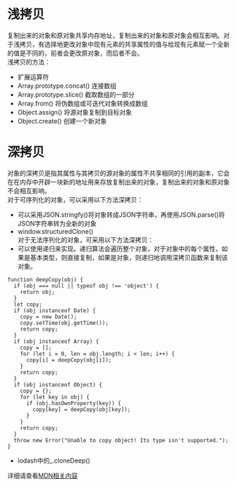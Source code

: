 # 浅拷贝
复制出来的对象和原对象共享内存地址，复制出来的对象和原对象会相互影响。对于浅拷贝，有选择地更改对象中现有元素的共享属性的值与给现有元素赋一个全新的值是不同的，前者会更改原对象，而后者不会。  
浅拷贝的方法：
* 扩展运算符  
* Array.prototype.concat() 连接数组  
* Array.prototype.slice() 截取数组的一部分  
* Array.from() 将伪数组或可迭代对象转换成数组  
* Object.assign() 将源对象复制到目标对象  
* Object.create() 创建一个新对象  
# 深拷贝
对象的深拷贝是指其属性与其拷贝的源对象的属性不共享相同的引用的副本，它会在在内存中开辟一块新的地址用来存放复制出来的对象，复制出来的对象和原对象不会相互影响。  
对于可序列化的对象，可以采用以下方法深拷贝：  
* 可以采用JSON.stringfy()将对象转成JSON字符串，再使用JSON.parse()将JSON字符串转为全新的对象  
* window.structuredClone()  
对于无法序列化的对象，可采用以下方法深拷贝：  
* 可以使用递归来实现。递归算法会遍历整个对象，对于对象中的每个属性，如果是基本类型，则直接复制，如果是对象，则递归地调用深拷贝函数来复制该对象。
```
function deepCopy(obj) {
  if (obj === null || typeof obj !== 'object') {
    return obj;
  }
  let copy;
  if (obj instanceof Date) {
    copy = new Date();
    copy.setTime(obj.getTime());
    return copy;
  }
  if (obj instanceof Array) {
    copy = [];
    for (let i = 0, len = obj.length; i < len; i++) {
      copy[i] = deepCopy(obj[i]);
    }
    return copy;
  }
  if (obj instanceof Object) {
    copy = {};
    for (let key in obj) {
      if (obj.hasOwnProperty(key)) {
        copy[key] = deepCopy(obj[key]);
      }
    }
    return copy;
  }
  throw new Error("Unable to copy object! Its type isn't supported.");
}
```
* lodash中的_.cloneDeep()  

详细请查看[MDN相关内容](https://developer.mozilla.org/zh-CN/docs/Glossary/Deep_copy)
